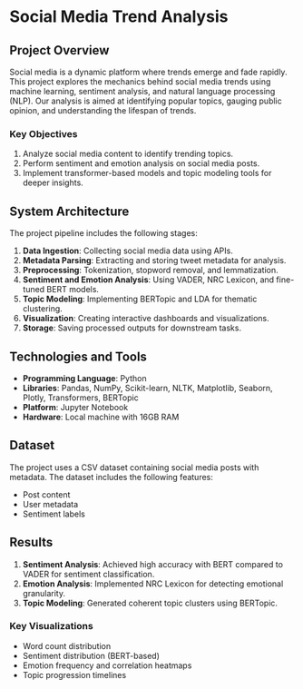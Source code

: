 # Social Media Trend Analysis

## Project Overview

Social media is a dynamic platform where trends emerge and fade rapidly. This project explores the mechanics behind social media trends using machine learning, sentiment analysis, and natural language processing (NLP). Our analysis is aimed at identifying popular topics, gauging public opinion, and understanding the lifespan of trends.

### Key Objectives
1. Analyze social media content to identify trending topics.
2. Perform sentiment and emotion analysis on social media posts.
3. Implement transformer-based models and topic modeling tools for deeper insights.

## System Architecture

The project pipeline includes the following stages:
1. **Data Ingestion**: Collecting social media data using APIs.
2. **Metadata Parsing**: Extracting and storing tweet metadata for analysis.
3. **Preprocessing**: Tokenization, stopword removal, and lemmatization.
4. **Sentiment and Emotion Analysis**: Using VADER, NRC Lexicon, and fine-tuned BERT models.
5. **Topic Modeling**: Implementing BERTopic and LDA for thematic clustering.
6. **Visualization**: Creating interactive dashboards and visualizations.
7. **Storage**: Saving processed outputs for downstream tasks.



## Technologies and Tools

- **Programming Language**: Python
- **Libraries**: Pandas, NumPy, Scikit-learn, NLTK, Matplotlib, Seaborn, Plotly, Transformers, BERTopic
- **Platform**: Jupyter Notebook
- **Hardware**: Local machine with 16GB RAM

## Dataset

The project uses a CSV dataset containing social media posts with metadata. The dataset includes the following features:
- Post content
- User metadata
- Sentiment labels

## Results

1. **Sentiment Analysis**: Achieved high accuracy with BERT compared to VADER for sentiment classification.
2. **Emotion Analysis**: Implemented NRC Lexicon for detecting emotional granularity.
3. **Topic Modeling**: Generated coherent topic clusters using BERTopic.

### Key Visualizations
- Word count distribution
- Sentiment distribution (BERT-based)
- Emotion frequency and correlation heatmaps
- Topic progression timelines


